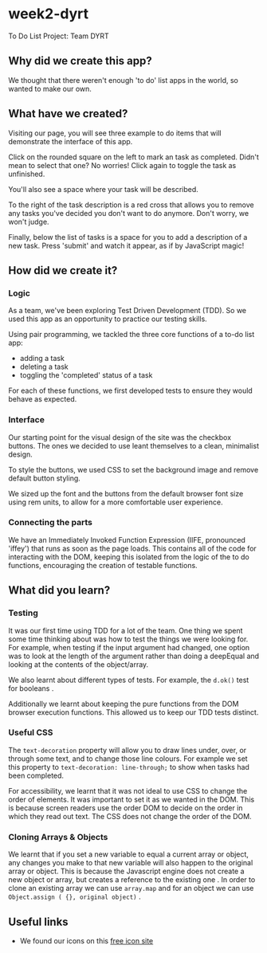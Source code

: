 # week2-dyrt
To Do List Project: Team DYRT
## Why did we create this app?
We thought that there weren't enough 'to do' list apps in the world, so wanted to make our own.

## What have we created?
Visiting our page, you will see three example to do items that will demonstrate the interface of this app.

Click on the rounded square on the left to mark an task as completed. Didn't mean to select that one? No worries! Click again to toggle the task as unfinished.

You'll also see a space where your task will be described.

To the right of the task description is a red cross that allows you to remove any tasks you've decided you don't want to do anymore. Don't worry, we won't judge.

Finally, below the list of tasks is a space for you to add a description of a new task. Press 'submit' and watch it appear, as if by JavaScript magic!

## How did we create it?
### Logic
As a team, we've been exploring Test Driven Development (TDD). So we used this app as an opportunity to practice our testing skills.

Using pair programming, we tackled the three core functions of a to-do list app:
* adding a task
* deleting a task
* toggling the 'completed' status of a task

For each of these functions, we first developed tests to ensure they would behave as expected.

### Interface
Our starting point for the visual design of the site was the checkbox buttons. The ones we decided to use leant themselves to a clean, minimalist design.

To style the buttons, we used CSS to set the background image and remove default button styling.

We sized up the font and the buttons from the default browser font size using rem units, to allow for a more comfortable user experience.

### Connecting the parts
We have an Immediately Invoked Function Expression (IIFE, pronounced 'iffey') that runs as soon as the page loads. This contains all of the code for interacting with the DOM, keeping this isolated from the logic of the to do functions, encouraging the creation of testable functions.


## What did you learn?

### Testing

It was our first time using TDD for a lot of the team. One thing we spent some time thinking about was how to test the things we were looking for. For example, when testing if the input argument had changed, one option was to look at the length of the argument rather than doing a deepEqual and looking at the contents of the object/array.

We also learnt about different types of tests. For example, the `d.ok()` test for booleans .

Additionally we learnt about keeping the pure functions from the DOM browser execution functions. This allowed us to keep our TDD tests distinct.


### Useful CSS

The `text-decoration` property will allow you to draw lines under, over, or through some text, and to change those line colours. For example we set this property to `text-decoration: line-through;` to show when tasks had been completed.

For accessibility, we learnt that it was not ideal to use CSS to change the order of elements. It was important to set it as we wanted in the DOM. This is because screen readers use the order DOM to decide on the order in which they read out text.  The CSS does not change the order of the DOM.

### Cloning Arrays & Objects

We learnt that if you set a new variable to equal a current array or object, any changes you make to that new variable will also happen to the original array or object. This is because the Javascript engine does not create a new object or array, but creates a reference to the existing one . In order to clone an existing array we can use `array.map` and for an object we can use `Object.assign ( {}, original object)` . 

## Useful links
* We found our icons on this [free icon site](https://iconmonstr.com/)
